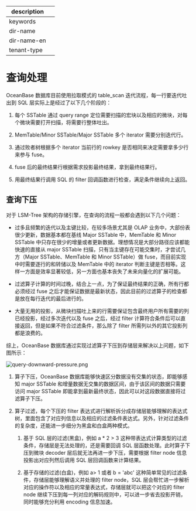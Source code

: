 |description||
|---|---|
|keywords||
|dir-name||
|dir-name-en||
|tenant-type||

# 查询处理

OceanBase 数据库目前使用拉取模式的 table_scan 迭代流程，每一行要迭代吐出到 SQL 层实际上是经过了以下几个阶段的：

1. 每个 SSTable 通过 query range 定位需要扫描的宏块以及相应的微块，对每个微块需要打开扫描，将需要行整体吐出。

2. MemTable/Minor SSTable/Major SSTable 多个 iterator 需要分别迭代行。

3. 通过败者树根据多个 iterator 当前行的 rowkey 是否相同来决定需要拿多少行来参与 fuse。

4. fuse 后的最终结果行根据需求投影最终结果，拿到最终结果行。

5. 用最终结果行调用 SQL 的 filter 回调函数进行检查，满足条件继续向上返回。

## 查询下压

对于 LSM-Tree 架构的存储引擎，在查询的流程一般都会遇到以下几个问题：

* 过多且频繁的迭代以及主键比较，在较多场景尤其是 OLAP 业务中，大部份表很少更新，数据基本都在基线 Major SSTable 中，MemTable 和 Minor SSTable 中只存在很少的增量或者更新数据。理想情况是大部分路径应该都能快速的直接从 major SSTable 扫描，只有当主键存在可能交集时，才尝试几方（Major SSTable、MemTable 和 Minor SSTable）做 fuse，而目前实现中时需要逐行的和转储以及 MemTable 中的 iterator 判断主键是否相等。这样一方面是效率显著较低，另一方面也基本丧失了未来向量化的扩展可能。

* 过滤算子计算的时间过晚，结合上一点，为了保证最终结果的正确，所有行都必须经过 fuse 之后才能保证数据是最新状态，因此目前的过滤算子的检查都是放在每行迭代的最后进行的。

* 大量无用的投影，从微块扫描吐上来的行需要保证包含最终用户所有需要的列已经投影，经过多次迭代以及 fuse 之后，经过 filter 计算符合条件后可以直接返回，但是如果不符合过滤条件，那么除了 filter 所需列以外的其它投影列都是浪费的。

综上，OceanBase 数据库通过实现过滤算子下压到存储层来解决以上问题，如下图所示：

![query-downward-pressure.png](https://obbusiness-private.oss-cn-shanghai.aliyuncs.com/doc/img/observer-enterprise/V4.2.1/700.reference/100.oceanbase-database-concepts/900.storage-architecture/query-downward-pressure.png)

1. 算子下压，OceanBase 数据库能够快速区分数据没有交集的状态，即能够感知 major SSTable 和增量数据无交集的数据区间，由于该区间的数据只需要访问 major SSTable 即能拿到最新最终状态，因此可以对这段数据直接将过滤算子下压。

2. 算子过滤，每个下压的 filter 表达式进行解析拆分成存储层能够理解的表达式树，里面包含了对应列信息以及相应的过滤条件表达式。另外，针对过滤条件的复杂度，还能进一步细分为黑盒和白盒两种模式。

   1. 基于 SQL 层的过滤(黑盒)，例如 a \* 2 \> 3 这种带表达式计算类型的过滤条件，存储层是无法处理的，还是需要回调 SQL 层函数处理。此时算子下压到微块 decoder 层后就无法再进一步下压，需要根据 filter node 信息投影出对应列然后调用 SQL 层回调函数来计算结果。

   2. 基于存储的过滤(白盒)，例如 a\> 1 或者 b = 'abc' 这种简单常见的过滤条件，存储层能够理解语义并处理的 filter node，SQL 层会帮忙进一步解析对应的操作符以及相应的常量表达式，存储层就可以把这个对应的 filter node 继续下压到每一列对应的解码规则中，可以进一步省去投影开销，同时能够充分利用 encoding 信息加速。
